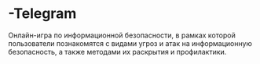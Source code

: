 # -Telegram
Онлайн-игра по информационной безопасности, в рамках которой пользователи познакомятся с видами угроз и атак на информационную безопасность, а также методами их раскрытия и профилактики.
